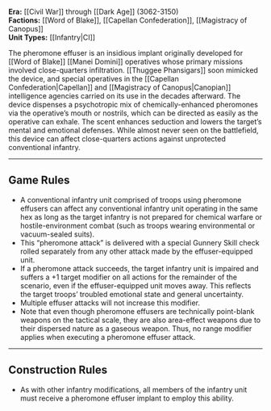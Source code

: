  
**Era:** [[Civil War]] through [[Dark Age]] (3062-3150)  
**Factions:** [[Word of Blake]], [[Capellan Confederation]], [[Magistracy of Canopus]]  
**Unit Types:** [[Infantry|CI]]  

The pheromone effuser is an insidious implant originally developed for [[Word of Blake]] [[Manei Domini]] operatives whose primary missions involved close-quarters infiltration. [[Thuggee Phansigars]] soon mimicked the device, and special operatives in the [[Capellan Confederation|Capellan]] and [[Magistracy of Canopus|Canopian]] intelligence agencies carried on its use in the decades afterward. The device dispenses a psychotropic mix of chemically-enhanced pheromones via the operative’s mouth or nostrils, which can be directed as easily as the operative can exhale. The scent enhances seduction and lowers the target’s mental and emotional defenses. While almost never seen on the battlefield, this device can affect close-quarters actions against unprotected conventional infantry.  

---

## Game Rules  

- A conventional infantry unit comprised of troops using pheromone effusers can affect any conventional infantry unit operating in the same hex as long as the target infantry is not prepared for chemical warfare or hostile-environment combat (such as troops wearing environmental or vacuum-sealed suits).  
- This “pheromone attack” is delivered with a special Gunnery Skill check rolled separately from any other attack made by the effuser-equipped unit.  
- If a pheromone attack succeeds, the target infantry unit is impaired and suffers a +1 target modifier on all actions for the remainder of the scenario, even if the effuser-equipped unit moves away. This reflects the target troops’ troubled emotional state and general uncertainty.  
- Multiple effuser attacks will not increase this modifier.  
- Note that even though pheromone effusers are technically point-blank weapons on the tactical scale, they are also area-effect weapons due to their dispersed nature as a gaseous weapon. Thus, no range modifier applies when executing a pheromone effuser attack.  

---

## Construction Rules  

- As with other infantry modifications, all members of the infantry unit must receive a pheromone effuser implant to employ this ability.  
